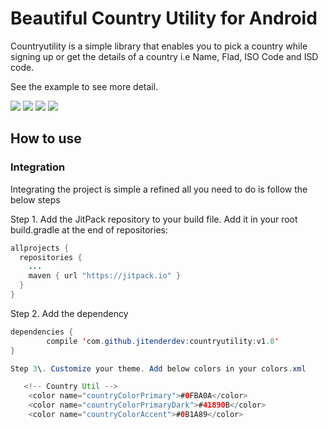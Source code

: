 
# Beautiful Country Utility for Android


Countryutility is a simple library that enables you to pick a country while signing up or get the details of a country i.e Name, Flad, ISO Code and ISD code.

See the example to see more detail.

![](https://raw.githubusercontent.com/jitenderdev/countryutility/master/screenshots/1.png)
![](https://raw.githubusercontent.com/jitenderdev/countryutility/master/screenshots/2.png)
![](https://raw.githubusercontent.com/jitenderdev/countryutility/master/screenshots/3.png)
![](https://raw.githubusercontent.com/jitenderdev/countryutility/master/screenshots/4.png)

## How to use

### Integration

Integrating the project is simple a refined all you need to do is follow the below steps

Step 1\. Add the JitPack repository to your build file. Add it in your root build.gradle at the end of repositories:

```java
allprojects {
  repositories {
    ...
    maven { url "https://jitpack.io" }
  }
}
```

Step 2\. Add the dependency

```java
dependencies {
        compile 'com.github.jitenderdev:countryutility:v1.0'
}

Step 3\. Customize your theme. Add below colors in your colors.xml

   <!-- Country Util -->
    <color name="countryColorPrimary">#0FBA0A</color>
    <color name="countryColorPrimaryDark">#41890B</color>
    <color name="countryColorAccent">#0B1A89</color>

